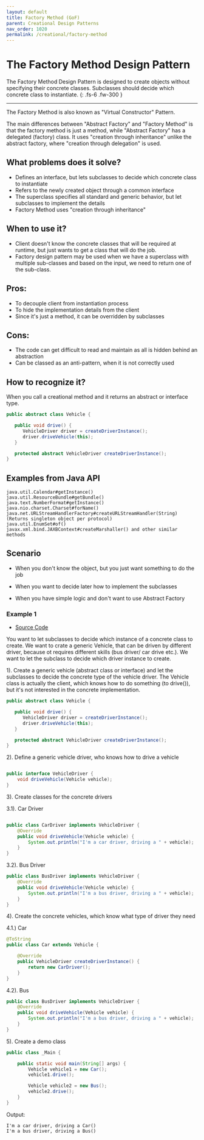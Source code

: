 ```yaml
---
layout: default
title: Factory Method (GoF)
parent: Creational Design Patterns
nav_order: 1020
permalink: /creational/factory-method
---
```


# The Factory Method Design Pattern

The Factory Method Design Pattern is designed to create objects without specifying their concrete classes.
Subclasses should decide which concrete class to instantiate.
{: .fs-6 .fw-300 }

---
The Factory Method is also known as "Virtual Constructor" Pattern.

The main differences between "Abstract Factory" and "Factory Method" is that the factory method is just a method, 
while "Abstract Factory" has a delegated (factory) class. It uses "creation through inheritance" unlike 
the abstract factory, where "creation through delegation" is used.

## What problems does it solve? 
- Defines an interface, but lets subclasses to decide which concrete class to instantiate
- Refers to the newly created object through a common interface
- The superclass specifies all standard and generic behavior, but let subclasses to implement the details
- Factory Method uses "creation through inheritance"

## When to use it?
- Client doesn't know the concrete classes that will be required at runtime, 
but just wants to get a class that will do the job.
- Factory design pattern may be used when we have a superclass with multiple sub-classes 
and based on the input, we need to return one of the sub-class.

## Pros:
- To decouple client from instantiation process
- To hide the implementation details from the client 
- Since it's just a method, it can be overridden by subclasses

## Cons:
- The code can get difficult to read and maintain as all is hidden behind an abstraction
- Can be classed as an anti-pattern, when it is not correctly used

## How to recognize it?
When you call a creational method and it returns an abstract or interface type.
```java
public abstract class Vehicle {

   public void drive() {
      VehicleDriver driver = createDriverInstance();
      driver.driveVehicle(this);
   }

   protected abstract VehicleDriver createDriverInstance();
}
```
## Examples from Java API
```
java.util.Calendar#getInstance()
java.util.ResourceBundle#getBundle()
java.text.NumberFormat#getInstance()
java.nio.charset.Charset#forName()
java.net.URLStreamHandlerFactory#createURLStreamHandler(String) (Returns singleton object per protocol)
java.util.EnumSet#of()
javax.xml.bind.JAXBContext#createMarshaller() and other similar methods
```

## Scenario

* When you don't know the object, but you just want something to do the job

* When you want to decide later how to implement the subclasses

* When you have simple logic and don't want to use Abstract Factory

### Example 1

- [Source Code](https://github.com/Iretha/ebook-design-patterns/tree/master/src/com/smdev/creational/factory_method) 

You want to let subclasses to decide which instance of a concrete class to create.
We want to crate a generic Vehicle, that can be driven by different driver, because ot requires different skills (bus driver/ car drive etc.).
We want to let the subclass to decide which driver instance to create.

1). Create a generic vehicle (abstract class or interface) and let the subclasses to decide the concrete type of the vehicle driver.
The Vehicle class is actually the client, which knows how to do something (to drive()), but it's not interested in the concrete implementation.
```java
public abstract class Vehicle {

   public void drive() {
      VehicleDriver driver = createDriverInstance();
      driver.driveVehicle(this);
   }

   protected abstract VehicleDriver createDriverInstance();
}
```
2). Define a generic vehicle driver, who knows how to drive a vehicle
```java

public interface VehicleDriver {
    void driveVehicle(Vehicle vehicle);
}

```
3). Create classes for the concrete drivers

3.1). Car Driver
```java

public class CarDriver implements VehicleDriver {
    @Override
    public void driveVehicle(Vehicle vehicle) {
        System.out.println("I'm a car driver, driving a " + vehicle);
    }
}
```
3.2). Bus Driver
```java
public class BusDriver implements VehicleDriver {
    @Override
    public void driveVehicle(Vehicle vehicle) {
        System.out.println("I'm a bus driver, driving a " + vehicle);
    }
}
```
4). Create the concrete vehicles, which know what type of driver they need

4.1.) Car
```java
@ToString
public class Car extends Vehicle {

    @Override
    public VehicleDriver createDriverInstance() {
        return new CarDriver();
    }
}
```
4.2). Bus
```java
public class BusDriver implements VehicleDriver {
    @Override
    public void driveVehicle(Vehicle vehicle) {
        System.out.println("I'm a bus driver, driving a " + vehicle);
    }
}
```
5). Create a demo class
```java
public class _Main {

    public static void main(String[] args) {
        Vehicle vehicle1 = new Car();
        vehicle1.drive();

        Vehicle vehicle2 = new Bus();
        vehicle2.drive();
    }
}
```
Output:
```
I'm a car driver, driving a Car()
I'm a bus driver, driving a Bus()
```
